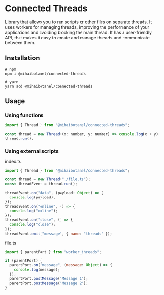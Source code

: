 # Connected Threads

Library that allows you to run scripts or other files on separate threads. It uses workers for managing threads, improving the performance of your applications and avoiding blocking the main thread. It has a user-friendly API, that makes it easy to create and manage threads and communicate between them.

## Installation

```
# npm
npm i @mihaibotanel/connected-threads

# yarn
yarn add @mihaibotanel/connected-threads
```

## Usage

### Using functions

```javascript
import { Thread } from "@mihaibotanel/connected-threads";

const thread = new Thread((x: number, y: number) => console.log(x + y), [2, 3]);
thread.run();
```

### Using external scripts

index.ts

```javascript
import { Thread } from "@mihaibotanel/connected-threads";

const thread = new Thread("./file.ts");
const threadEvent = thread.run();

threadEvent.on("data", (payload: Object) => {
  console.log(payload);
});
threadEvent.on("online", () => {
  console.log("online");
});
threadEvent.on("close", () => {
  console.log("close");
});
threadEvent.emit("message", { name: "threads" });
```

file.ts

```javascript
import { parentPort } from "worker_threads";

if (parentPort) {
  parentPort.on("message", (message: Object) => {
    console.log(message);
  });
  parentPort.postMessage("Message 1");
  parentPort.postMessage("Message 2");
}
```